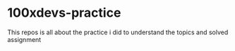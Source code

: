 # 100xdevs-practice
This repos is all about the practice i did to understand the topics and solved assignment 
